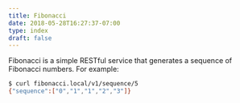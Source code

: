 ```yaml
---
title: Fibonacci
date: 2018-05-28T16:27:37-07:00
type: index
draft: false
---
```


Fibonacci is a simple RESTful service that generates a sequence of Fibonacci
numbers. For example:

```bash
$ curl fibonacci.local/v1/sequence/5
{"sequence":["0","1","1","2","3"]}
```
